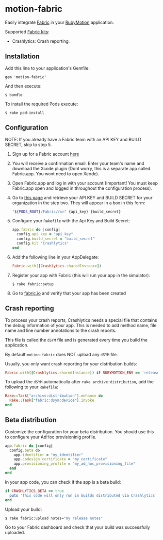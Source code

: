 # motion-fabric

Easily integrate [Fabric](https://fabric.io) in your [RubyMotion](http://www.rubymotion.com) application.

Supported [Fabric kits](https://fabric.io/kits):

- Crashlytics: Crash reporting.

## Installation

Add this line to your application's Gemfile:

    gem 'motion-fabric'

And then execute:

    $ bundle
    
To install the required Pods execute:

    $ rake pod:install
    
## Configuration

NOTE: If you already have a Fabric team with an API KEY and BUILD SECRET, skip to step 5.

1. Sign up for a Fabric account [here](https://fabric.io/sign_up)
2. You will receive a confirmation email. Enter your team's name and download the Xcode plugin (Dont worry, this is a separate app called Fabric.app. You wont need to open Xcode).
3. Open Fabric.app and log in with your account (Important! You must keep Fabric.app open and logged in throughout the configuration process).
4. Go to [this page](https://fabric.io/kits/ios/crashlytics/install) and retrieve your API KEY and BUILD SECRET for your organization in the step two. They will appear in a box in this form:

    ```bash
    "${PODS_ROOT}/Fabric/run" {api_key} {build_secret}
    ```
5. Configure your `Rakefile` with the Api Key and Build Secret:

    ```ruby
    app.fabric do |config|
      config.api_key = "api_key"
      config.build_secret = "build_secret"
      config.kit 'Crashlytics'
    end
    ```
6. Add the following line in your AppDelegate:

    ```ruby
    Fabric.with([Crashlytics.sharedInstance])
    ``` 
7. Register your app with Fabric (this will run your app in the simulator):

    ```
    $ rake fabric:setup
    ```
8. Go to [fabric.io](https://fabric.io) and verify that your app has been created


## Crash reporting

To process your crash reports, Crashlytics needs a special file that contains the debug information of your app. This is needed to add method name, file name and line number annotations to the crash reports.

This file is called the `dSYM` file and is generated every time you build the application.

By default `motion-fabric` does NOT upload any `dSYM` file.

Usually, you only want crash reporting for your distribution builds:

```ruby
Fabric.with([Crashlytics.sharedInstance]) if RUBYMOTION_ENV == 'release'
```

To upload the `dSYM` automatically after `rake archive:distribution`, add the following to your `Rakefile`:

```ruby
Rake::Task["archive:distribution"].enhance do
  Rake::Task["fabric:dsym:device"].invoke
end
```

## Beta distribution

Customize the configuration for your beta distribution. You should use this to
configure your AdHoc provisioninig profile.

```ruby
app.fabric do |config|
  config.beta do
    app.identifier = "my_identifier"
    app.codesign_certificate = "my_certificate"
    app.provisioning_profile = "my_ad_hoc_provisioning_file"
  end
end
```

In your app code, you can check if the app is a beta build:

```ruby
if CRASHLYTICS_BETA == true
  puts 'This code will only run in builds distributed via Crashlytics'
end
```

Upload your build:

```bash
$ rake fabric:upload notes="my release notes"
```

Go to your Fabric dashboard and check that your build was successfully uploaded.
